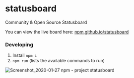 # statusboard
Community &amp; Open Source Statusboard

You can view the live board here: [npm.github.io/statusboard](https://npm.github.io/statusboard/)

### Developing

1. Install `npm i`
2. `npm run` (lists the available commands to run)

![Screenshot_2020-01-27 npm - project statusboard](https://user-images.githubusercontent.com/459713/73183520-ec57f880-40e8-11ea-9aad-5b3912b1ceda.png)
